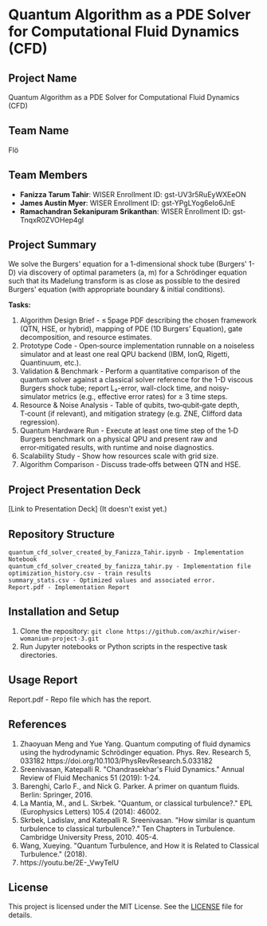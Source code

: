# Quantum Algorithm as a PDE Solver for Computational Fluid Dynamics (CFD)

## Project Name
Quantum Algorithm as a PDE Solver for Computational Fluid Dynamics (CFD)

## Team Name
Flö

## Team Members
- **Fanizza Tarum Tahir**: WISER Enrollment ID: gst-UV3r5RuEyWXEeON
- **James Austin Myer**: WISER Enrollment ID: gst-YPgLYog6eIo6JnE
- **Ramachandran Sekanipuram Srikanthan**: WISER Enrollment ID: gst-TnqxR0ZVOHep4gl


## Project Summary
We solve the Burgers' equation for a 1-dimensional shock tube (Burgers' 1-D) via discovery of optimal parameters (a, m) for a Schrödinger equation such that its Madelung transform is as close as possible to the desired Burgers' equation (with appropriate boundary & initial conditions).

**Tasks:**  
<OL>
<LI>Algorithm Design Brief - ≤ 5page PDF describing the chosen framework (QTN, HSE, or hybrid), mapping of PDE (1D Burgers’ Equation), gate decomposition, and resource estimates.</LI>

<LI>Prototype Code - Open‑source implementation runnable on a noiseless simulator and at least one real QPU backend (IBM, IonQ, Rigetti, Quantinuum, etc.).</LI>

<LI>Validation & Benchmark - Perform a quantitative comparison of the quantum solver against a classical solver reference for the 1-D viscous Burgers shock tube; report L₂-error, wall-clock time, and noisy-simulator metrics (e.g., effective error rates) for ≥ 3 time steps.</LI>

<LI>Resource & Noise Analysis - Table of qubits, two‑qubit‑gate depth, T‑count (if relevant), and mitigation strategy (e.g. ZNE, Clifford data regression).</LI>

<LI>Quantum Hardware Run - Execute at least one time step of the 1‑D Burgers benchmark on a physical QPU and present raw and error‑mitigated results, with runtime and noise diagnostics.</LI>

<LI>Scalability Study - Show how resources scale with grid size.</LI>

<LI>Algorithm Comparison - Discuss trade‑offs between QTN and HSE. </LI>
</OL>

## Project Presentation Deck
[Link to Presentation Deck] (It doesn't exist yet.)

## Repository Structure
```
quantum_cfd_solver_created_by_Fanizza_Tahir.ipynb - Implementation Notebook
quantum_cfd_solver_created_by_fanizza_tahir.py - Implementation file
optimization_history.csv - train results
summary_stats.csv - Optimized values and associated error.
Report.pdf - Implementation Report
```

## Installation and Setup
1. Clone the repository: `git clone https://github.com/axzhir/wiser-womanium-project-3.git`
3. Run Jupyter notebooks or Python scripts in the respective task directories.

## Usage Report
Report.pdf  - Repo file which has the report.

## References

<OL>
<LI>Zhaoyuan Meng and Yue Yang. Quantum computing of fluid dynamics using the hydrodynamic Schrödinger equation. Phys. Rev. Research 5, 033182 https://doi.org/10.1103/PhysRevResearch.5.033182</LI>
<LI>Sreenivasan, Katepalli R. "Chandrasekhar's Fluid Dynamics." Annual Review of Fluid Mechanics 51 (2019): 1-24.</LI>
<LI>Barenghi, Carlo F., and Nick G. Parker. A primer on quantum fluids. Berlin: Springer, 2016.</LI>
<LI>La Mantia, M., and L. Skrbek. "Quantum, or classical turbulence?." EPL (Europhysics Letters) 105.4 (2014): 46002.</LI>
<LI>Skrbek, Ladislav, and Katepalli R. Sreenivasan. "How similar is quantum turbulence to classical turbulence?." Ten Chapters in Turbulence. Cambridge University Press, 2010. 405-4.</LI>
<LI>Wang, Xueying. "Quantum Turbulence, and How it is Related to Classical Turbulence." (2018).</LI>
<LI> https://youtu.be/2E-_VwyTeIU 

</OL>

## License
This project is licensed under the MIT License. See the [LICENSE](LICENSE) file for details.
